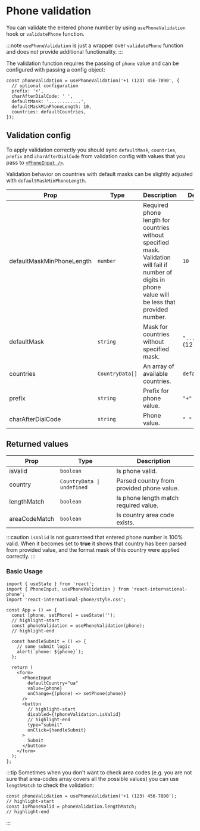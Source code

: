 # Phone validation

You can validate the entered phone number by using `usePhoneValidation` hook or `validatePhone` function.

:::note
`usePhoneValidation` is just a wrapper over `validatePhone` function and does not provide additional functionality.
:::

The validation function requires the passing of `phone` value and can be configured with passing a config object:

```tsx
const phoneValidation = usePhoneValidation('+1 (123) 456-7890', {
  // optional configuration
  prefix: '+',
  charAfterDialCode: ' ',
  defaultMask: '............',
  defaultMaskMinPhoneLength: 10,
  countries: defaultCountries,
});
```

## Validation config

To apply validation correctly you should sync `defaultMask`, `countries`, `prefix` and `charAfterDialCode` from validation config with values that you pass to [`<PhoneInput />`](/docs/Usage/PhoneInput#properties).

Validation behavior on countries with default masks can be slightly adjusted with `defaultMaskMinPhoneLength`.

| Prop                      | Type            | Description                                                                                                                                            | Default value               |
| ------------------------- | --------------- | ------------------------------------------------------------------------------------------------------------------------------------------------------ | --------------------------- |
| defaultMaskMinPhoneLength | `number`        | Required phone length for countries without specified mask. Validation will fail if number of digits in phone value will be less that provided number. | `10`                        |
| defaultMask               | `string`        | Mask for countries without specified mask.                                                                                                             | `"............"` (12 chars) |
| countries                 | `CountryData[]` | An array of available countries.                                                                                                                       | `defaultCountries`          |
| prefix                    | `string`        | Prefix for phone value.                                                                                                                                | `"+"`                       |
| charAfterDialCode         | `string`        | Phone value.                                                                                                                                           | `" "`                       |

## Returned values

| Prop          | Type                                  | Description                               |
| ------------- | ------------------------------------- | ----------------------------------------- |
| isValid       | `boolean`                             | Is phone valid.                           |
| country       | <code>CountryData \| undefined</code> | Parsed country from provided phone value. |
| lengthMatch   | `boolean`                             | Is phone length match required value.     |
| areaCodeMatch | `boolean`                             | Is country area code exists.              |

:::caution
`isValid` is not guaranteed that entered phone number is 100% valid.
When it becomes set to **true** it shows that country has been parsed from provided value, and the format mask of this country were applied correctly.
:::

### Basic Usage

```tsx
import { useState } from 'react';
import { PhoneInput, usePhoneValidation } from 'react-international-phone';
import 'react-international-phone/style.css';

const App = () => {
  const [phone, setPhone] = useState('');
  // highlight-start
  const phoneValidation = usePhoneValidation(phone);
  // highlight-end

  const handleSubmit = () => {
    // some submit logic
    alert(`phone: ${phone}`);
  };

  return (
    <form>
      <PhoneInput
        defaultCountry="ua"
        value={phone}
        onChange={(phone) => setPhone(phone)}
      />
      <button
        // highlight-start
        disabled={!phoneValidation.isValid}
        // highlight-end
        type="submit"
        onClick={handleSubmit}
      >
        Submit
      </button>
    </form>
  );
};
```

:::tip
Sometimes when you don't want to check area codes (e.g. you are not sure that area-codes array covers all the possible values) you can use `lengthMatch` to check the validation:

```tsx
const phoneValidation = usePhoneValidation('+1 (123) 456-7890');
// highlight-start
const isPhoneValid = phoneValidation.lengthMatch;
// highlight-end
```

:::
